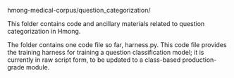 hmong-medical-corpus/question_categorization/

This folder contains code and ancillary materials related to question categorization in Hmong.

The folder contains one code file so far, harness.py. This code file provides the training harness for training a question classification model; it is currently in raw script form, to be updated to a class-based production-grade module.
